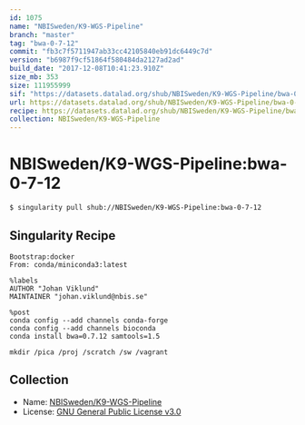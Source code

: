```yaml
---
id: 1075
name: "NBISweden/K9-WGS-Pipeline"
branch: "master"
tag: "bwa-0-7-12"
commit: "fb3c7f5711947ab33cc42105840eb91dc6449c7d"
version: "b6987f9cf51864f580484da2127ad2ad"
build_date: "2017-12-08T10:41:23.910Z"
size_mb: 353
size: 111955999
sif: "https://datasets.datalad.org/shub/NBISweden/K9-WGS-Pipeline/bwa-0-7-12/2017-12-08-fb3c7f57-b6987f9c/b6987f9cf51864f580484da2127ad2ad.simg"
url: https://datasets.datalad.org/shub/NBISweden/K9-WGS-Pipeline/bwa-0-7-12/2017-12-08-fb3c7f57-b6987f9c/
recipe: https://datasets.datalad.org/shub/NBISweden/K9-WGS-Pipeline/bwa-0-7-12/2017-12-08-fb3c7f57-b6987f9c/Singularity
collection: NBISweden/K9-WGS-Pipeline
---
```


# NBISweden/K9-WGS-Pipeline:bwa-0-7-12

```bash
$ singularity pull shub://NBISweden/K9-WGS-Pipeline:bwa-0-7-12
```

## Singularity Recipe

```singularity
Bootstrap:docker
From: conda/miniconda3:latest

%labels
AUTHOR "Johan Viklund"
MAINTAINER "johan.viklund@nbis.se"

%post
conda config --add channels conda-forge
conda config --add channels bioconda
conda install bwa=0.7.12 samtools=1.5

mkdir /pica /proj /scratch /sw /vagrant
```

## Collection

 - Name: [NBISweden/K9-WGS-Pipeline](https://github.com/NBISweden/K9-WGS-Pipeline)
 - License: [GNU General Public License v3.0](https://api.github.com/licenses/gpl-3.0)

